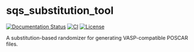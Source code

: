 # sqs_substitution_tool

[![Documentation Status](https://img.shields.io/badge/docs-online-blue.svg)](https://naveen-dandu.github.io/sqs_substitution_tool/)
[![CI](https://github.com/naveen-dandu/sqs_substitution_tool/actions/workflows/python-package.yml/badge.svg)](https://github.com/naveen-dandu/sqs_substitution_tool/actions)
[![License](https://img.shields.io/github/license/naveen-dandu/sqs_substitution_tool)](LICENSE)

A substitution-based randomizer for generating VASP-compatible POSCAR files.

